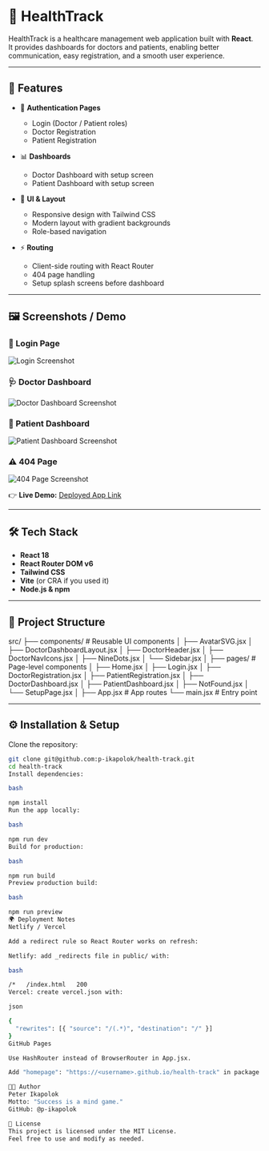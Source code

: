 # 🏥 HealthTrack

HealthTrack is a healthcare management web application built with **React**.  
It provides dashboards for doctors and patients, enabling better communication, easy registration, and a smooth user experience.  

---

## 🚀 Features

- 🔐 **Authentication Pages**
  - Login (Doctor / Patient roles)
  - Doctor Registration
  - Patient Registration

- 📊 **Dashboards**
  - Doctor Dashboard with setup screen
  - Patient Dashboard with setup screen

- 🎨 **UI & Layout**
  - Responsive design with Tailwind CSS
  - Modern layout with gradient backgrounds
  - Role-based navigation

- ⚡ **Routing**
  - Client-side routing with React Router
  - 404 page handling
  - Setup splash screens before dashboard

---

## 🖼️ Screenshots / Demo

### 🔑 Login Page
![Login Screenshot](./screenshots/login.png)

### 🩺 Doctor Dashboard
![Doctor Dashboard Screenshot](./screenshots/doctor-dashboard.png)

### 👤 Patient Dashboard
![Patient Dashboard Screenshot](./screenshots/patient-dashboard.png)

### ⚠️ 404 Page
![404 Page Screenshot](./screenshots/404.png)

👉 **Live Demo:** [Deployed App Link](https://your-deployment-link.com)  

---

## 🛠️ Tech Stack

- **React 18**
- **React Router DOM v6**
- **Tailwind CSS**
- **Vite** (or CRA if you used it)
- **Node.js & npm**

---

## 📂 Project Structure

src/
├── components/ # Reusable UI components
│ ├── AvatarSVG.jsx
│ ├── DoctorDashboardLayout.jsx
│ ├── DoctorHeader.jsx
│ ├── DoctorNavIcons.jsx
│ ├── NineDots.jsx
│ └── Sidebar.jsx
│
├── pages/ # Page-level components
│ ├── Home.jsx
│ ├── Login.jsx
│ ├── DoctorRegistration.jsx
│ ├── PatientRegistration.jsx
│ ├── DoctorDashboard.jsx
│ ├── PatientDashboard.jsx
│ ├── NotFound.jsx
│ └── SetupPage.jsx
│
├── App.jsx # App routes
└── main.jsx # Entry point



---

## ⚙️ Installation & Setup

Clone the repository:

```bash
git clone git@github.com:p-ikapolok/health-track.git
cd health-track
Install dependencies:

bash

npm install
Run the app locally:

bash

npm run dev
Build for production:

bash

npm run build
Preview production build:

bash

npm run preview
🌍 Deployment Notes
Netlify / Vercel

Add a redirect rule so React Router works on refresh:

Netlify: add _redirects file in public/ with:

bash

/*   /index.html   200
Vercel: create vercel.json with:

json

{
  "rewrites": [{ "source": "/(.*)", "destination": "/" }]
}
GitHub Pages

Use HashRouter instead of BrowserRouter in App.jsx.

Add "homepage": "https://<username>.github.io/health-track" in package.json.

👨‍💻 Author
Peter Ikapolok
Motto: "Success is a mind game."
GitHub: @p-ikapolok

📜 License
This project is licensed under the MIT License.
Feel free to use and modify as needed.


